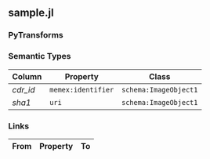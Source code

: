 ## sample.jl

### PyTransforms

### Semantic Types
| Column | Property | Class |
|  ----- | -------- | ----- |
| _cdr_id_ | `memex:identifier` | `schema:ImageObject1`|
| _sha1_ | `uri` | `schema:ImageObject1`|


### Links
| From | Property | To |
|  --- | -------- | ---|

